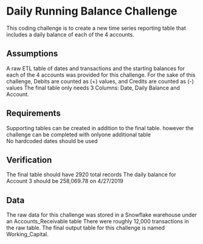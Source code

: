 # Daily Running Balance Challenge

This coding challenge is to create a new time series reporting table that includes a daily balance of each of the 4 accounts.

## Assumptions

A raw ETL table of dates and transactions and the starting balances for each of the 4 accounts was provided for this challenge. For the sake of this challenge, Debits are counted as (+) values, and Credits are counted as (-) values
The final table only needs 3 Columns: Date, Daily Balance and Account. 

## Requirements

Supporting tables can be created in addition to the final table. however the challenge can be completed with onlyone additional table  
No hardcoded dates should be used

## Verification 

The final table should have 2920 total records
The daily balance for Account 3 should be 258,069.78 on 4/27/2019

## Data

The raw data for this challenge was stored in a Snowflake warehouse under an Accounts_Receivable table
There were roughly 12,000 transactions in the raw table. 
The final output table for this challenge is named Working_Capital. 

